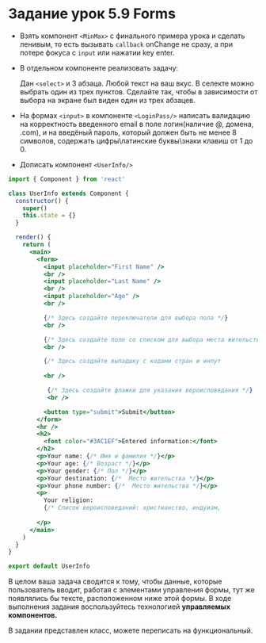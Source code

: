# Задание урок 5.9 Forms


- Взять компонент  `<MinMax>` с финального примера урока и сделать ленивым, то есть вызывать `callback` onChange не сразу, а при потере фокуса с `input` или нажатии key enter.
- В отдельном компоненте реализовать задачу:
    
    Дан `<select>` и 3 абзаца. Любой текст на ваш вкус. В селекте можно выбрать один из трех пунктов. Сделайте так, чтобы в зависимости от выбора на экране был виден один из трех абзацев.
    
- На формах `<input>` в компоненте `<LoginPass/>` написать валидацию на корректность введенного email в поле логин(наличие @, домена, .com), и на введёный пароль, который должен быть не менее 8 символов, содержать цифры\латинские буквы\знаки клавиш от 1 до 0.
- Дописать компонент `<UserInfo/>`

```jsx
import { Component } from 'react'

class UserInfo extends Component {
  constructor() {
    super()
    this.state = {}
  }

  render() {
    return (
      <main>
        <form>
          <input placeholder="First Name" />
          <br />
          <input placeholder="Last Name" />
          <br />
          <input placeholder="Age" />
          <br />

          {/* Здесь создайте переключатели для выбора пола */}
          <br />

          {/* Здесь создайте поле со списком для выбора места жительства */}
          <br />

          {/* Здесь создайте выпадшку с кодами стран и инпут 
																												для номера телефона */}
          <br />

           {/* Здесь создайте флажки для указания вероисповедания */}
           <br />

          <button type="submit">Submit</button>
        </form>
        <hr />
        <h2>
          <font color="#3AC1EF">Entered information:</font>
        </h2>
        <p>Your name: {/* Имя и фамилия */}</p>
        <p>Your age: {/* Возраст */}</p>
        <p>Your gender: {/* Пол */}</p>
        <p>Your destination: {/*  Место жительства */}</p>
        <p>Your phone number: {/*  Место жительства */}</p>
        <p>
          Your religion:
          {/* Список вероисповеданий: христианство, индуизм,
																								 буддизм, ислам, иудаимз */}
        </p>
      </main>
    )
  }
}

export default UserInfo
```

В целом ваша задача сводится к тому, чтобы данные, которые пользователь вводит, работая с элементами управления формы, тут же появлялись бы тексте, расположенном ниже этой формы. В ходе выполнения задания воспользуйтесь технологией **управляемых компонентов.**

В задании представлен класс, можете переписать на функциональный.

 
